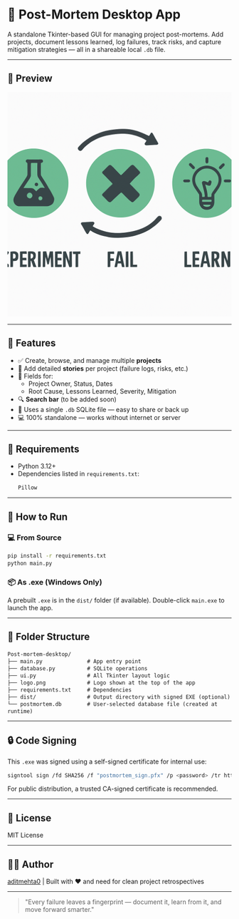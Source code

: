 # 🧠 Post-Mortem Desktop App

A standalone Tkinter-based GUI for managing project post-mortems. Add projects, document lessons learned, log failures, track risks, and capture mitigation strategies — all in a shareable local `.db` file.

---

## 📸 Preview

![Post-Mortem UI](logo.png)

---

## 🚀 Features

- ✅ Create, browse, and manage multiple **projects**
- 📖 Add detailed **stories** per project (failure logs, risks, etc.)
- 📝 Fields for:
  - Project Owner, Status, Dates
  - Root Cause, Lessons Learned, Severity, Mitigation
- 🔍 **Search bar** (to be added soon)
- 💾 Uses a single `.db` SQLite file — easy to share or back up
- 💻 100% standalone — works without internet or server

---

## 🧰 Requirements

- Python 3.12+
- Dependencies listed in `requirements.txt`:
  ```txt
  Pillow
  ```

---

## 🔧 How to Run

### 💻 From Source
```bash
pip install -r requirements.txt
python main.py
```

### 📦 As .exe (Windows Only)
A prebuilt `.exe` is in the `dist/` folder (if available).
Double-click `main.exe` to launch the app.

---

## 📂 Folder Structure
```
Post-mortem-desktop/
├── main.py              # App entry point
├── database.py          # SQLite operations
├── ui.py                # All Tkinter layout logic
├── logo.png             # Logo shown at the top of the app
├── requirements.txt     # Dependencies
├── dist/                # Output directory with signed EXE (optional)
└── postmortem.db        # User-selected database file (created at runtime)
```

---

## 🔒 Code Signing
This `.exe` was signed using a self-signed certificate for internal use:
```sh
signtool sign /fd SHA256 /f "postmortem_sign.pfx" /p <password> /tr http://timestamp.digicert.com /td SHA256 dist/main.exe
```
For public distribution, a trusted CA-signed certificate is recommended.

---

## 📜 License
MIT License

---

## 👨‍💻 Author
[aditmehta0](https://github.com/aditmehta0)  |  Built with ♥ and need for clean project retrospectives

---

> "Every failure leaves a fingerprint — document it, learn from it, and move forward smarter."

